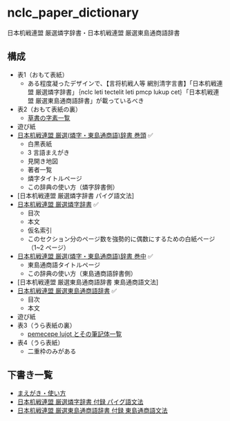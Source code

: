 # nclc_paper_dictionary
日本机戦連盟 厳選燐字辞書・日本机戦連盟 厳選東島通商語辞書

## 構成

- 表1（おもて表紙）
    - ある程度凝ったデザインで、【言将机戦人等 網別清字言書】「日本机戦連盟 厳選燐字辞書」｛nclc leti tectelit leti pmcp lukup cet｝「日本机戦連盟 厳選東島通商語辞書」が載っているべき
- 表2（おもて表紙の裏）
    - [草書の字素一覧](./pruamarn.png)
- 遊び紙
- [日本机戦連盟 厳選(燐字・東島通商語)辞書 巻頭](https://github.com/sozysozbot/nclc_paper_dictionary_opening) ✅
    - 白黒表紙
    - 3 言語まえがき
    - 見開き地図
    - 著者一覧
    - 燐字タイトルページ
    - この辞典の使い方（燐字辞書側）
- [日本机戦連盟 厳選燐字辞書 パイグ語文法]
- [日本机戦連盟 厳選燐字辞書](https://github.com/sozysozbot/linzklar_paper_dictionary) ✅
    - 目次
    - 本文
    - 仮名索引
    - このセクション分のページ数を強勢的に偶数にするための白紙ページ（1~2 ページ）
- [日本机戦連盟 厳選(燐字・東島通商語)辞書 巻中](https://github.com/sozysozbot/nclc_paper_dictionary_middle) ✅
    - 東島通商語タイトルページ
    - この辞典の使い方（東島通商語辞書側）
- [日本机戦連盟 厳選東島通商語辞書 東島通商語文法]
- [日本机戦連盟 厳選東島通商語辞書](https://github.com/sozysozbot/pmcp_50on/tree/master/dictionary) ✅
    - 目次
    - 本文
- 遊び紙
- 表3（うら表紙の裏）
    - [pemecepe lujot とその筆記体一覧](./pmcp_lujot.png)
- 表4（うら表紙）
    - 二重枠のみがある

## 下書き一覧

- [まえがき・使い方](https://docs.google.com/document/d/1_t9i9R9AgrOLyAK_IUxq7XRrvhedA9Qs7AJiiMfAkmQ/edit?tab=t.0)
- [日本机戦連盟 厳選燐字辞書 付録 パイグ語文法](https://docs.google.com/document/d/1Yhr4IRTKGkWdS5DkxuE_Om0ZadrI02jBoBuGLaLXioc/edit?tab=t.0)
- [日本机戦連盟 厳選東島通商語辞書 付録 東島通商語文法](https://docs.google.com/document/d/1Bnmwgg3O1oEmYMOcdTGDBECVKKcTgBQAZpxPJqdbW38/edit?tab=t.0)
